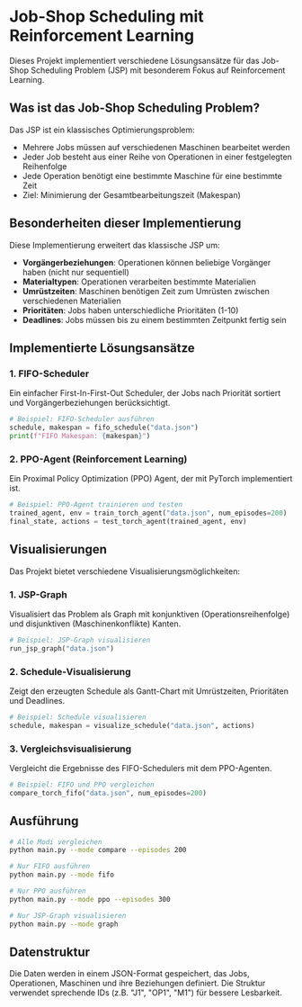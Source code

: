 # Job-Shop Scheduling mit Reinforcement Learning

Dieses Projekt implementiert verschiedene Lösungsansätze für das Job-Shop Scheduling Problem (JSP) mit besonderem Fokus auf Reinforcement Learning.

## Was ist das Job-Shop Scheduling Problem?

Das JSP ist ein klassisches Optimierungsproblem:
- Mehrere Jobs müssen auf verschiedenen Maschinen bearbeitet werden
- Jeder Job besteht aus einer Reihe von Operationen in einer festgelegten Reihenfolge
- Jede Operation benötigt eine bestimmte Maschine für eine bestimmte Zeit
- Ziel: Minimierung der Gesamtbearbeitungszeit (Makespan)

## Besonderheiten dieser Implementierung

Diese Implementierung erweitert das klassische JSP um:
- **Vorgängerbeziehungen**: Operationen können beliebige Vorgänger haben (nicht nur sequentiell)
- **Materialtypen**: Operationen verarbeiten bestimmte Materialien
- **Umrüstzeiten**: Maschinen benötigen Zeit zum Umrüsten zwischen verschiedenen Materialien
- **Prioritäten**: Jobs haben unterschiedliche Prioritäten (1-10)
- **Deadlines**: Jobs müssen bis zu einem bestimmten Zeitpunkt fertig sein

## Implementierte Lösungsansätze

### 1. FIFO-Scheduler
Ein einfacher First-In-First-Out Scheduler, der Jobs nach Priorität sortiert und Vorgängerbeziehungen berücksichtigt.

```python
# Beispiel: FIFO-Scheduler ausführen
schedule, makespan = fifo_schedule("data.json")
print(f"FIFO Makespan: {makespan}")
```

### 2. PPO-Agent (Reinforcement Learning)
Ein Proximal Policy Optimization (PPO) Agent, der mit PyTorch implementiert ist.

```python
# Beispiel: PPO-Agent trainieren und testen
trained_agent, env = train_torch_agent("data.json", num_episodes=200)
final_state, actions = test_torch_agent(trained_agent, env)
```

## Visualisierungen

Das Projekt bietet verschiedene Visualisierungsmöglichkeiten:

### 1. JSP-Graph
Visualisiert das Problem als Graph mit konjunktiven (Operationsreihenfolge) und disjunktiven (Maschinenkonflikte) Kanten.

```python
# Beispiel: JSP-Graph visualisieren
run_jsp_graph("data.json")
```

### 2. Schedule-Visualisierung
Zeigt den erzeugten Schedule als Gantt-Chart mit Umrüstzeiten, Prioritäten und Deadlines.

```python
# Beispiel: Schedule visualisieren
schedule, makespan = visualize_schedule("data.json", actions)
```

### 3. Vergleichsvisualisierung
Vergleicht die Ergebnisse des FIFO-Schedulers mit dem PPO-Agenten.

```python
# Beispiel: FIFO und PPO vergleichen
compare_torch_fifo("data.json", num_episodes=200)
```

## Ausführung

```bash
# Alle Modi vergleichen
python main.py --mode compare --episodes 200

# Nur FIFO ausführen
python main.py --mode fifo

# Nur PPO ausführen
python main.py --mode ppo --episodes 300

# Nur JSP-Graph visualisieren
python main.py --mode graph
```

## Datenstruktur

Die Daten werden in einem JSON-Format gespeichert, das Jobs, Operationen, Maschinen und ihre Beziehungen definiert. Die Struktur verwendet sprechende IDs (z.B. "J1", "OP1", "M1") für bessere Lesbarkeit.
